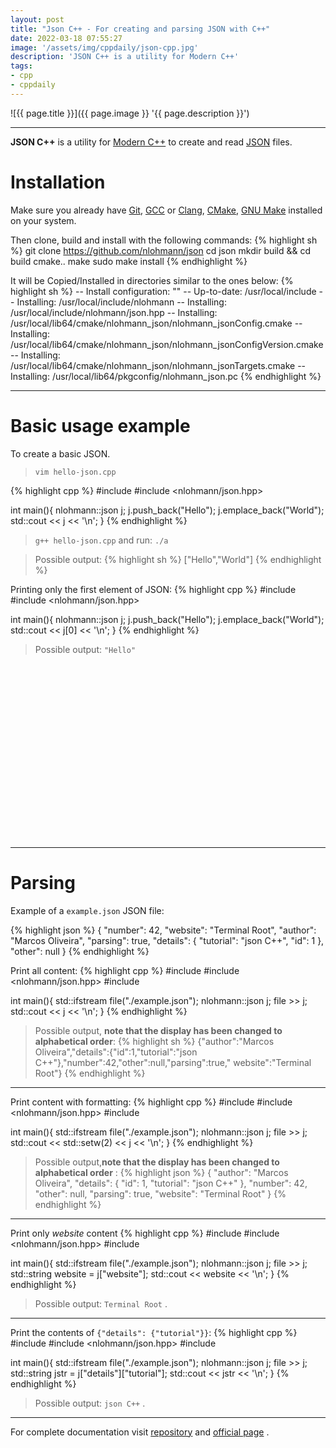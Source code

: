 ```yaml
---
layout: post
title: "Json C++ - For creating and parsing JSON with C++"
date: 2022-03-18 07:55:27
image: '/assets/img/cppdaily/json-cpp.jpg'
description: 'JSON C++ is a utility for Modern C++'
tags:
- cpp
- cppdaily
---
```


![{{ page.title }}]({{ page.image }} '{{ page.description }}')

---

**JSON C++** is a utility for [Modern C++](https://terminalroot.com/tags#cpp) to create and read [JSON](https://terminalroot.com/view-json-interactively-from-the-terminal/) files.

# Installation
Make sure you already have [Git](https://terminalroot.com/tags#git), [GCC](https://terminalroot.com/tags#gcc) or [Clang](https://terminalroot.com/tags#clang), [CMake](https://terminalroot.com/tags#cmake), [GNU Make](https://terminalroot.com/tags#make) installed on your system.

<script>
let url = "" + window.location;
url = url.replace("https://", "");
url = url.slice(0, 6);
if(url.match(/termi/)){
 document.getElementById("demo").innerHTML = "Read more ..."
}else{
 document.getElementById("demo").innerHTML = "No feed."
}
</script>

<p id="limit"></p>

Then clone, build and install with the following commands:
{% highlight sh %}
git clone https://github.com/nlohmann/json
cd json
mkdir build && cd build
cmake..
make
sudo make install
{% endhighlight %}

It will be Copied/Installed in directories similar to the ones below:
{% highlight sh %}
-- Install configuration: ""
-- Up-to-date: /usr/local/include
-- Installing: /usr/local/include/nlohmann
-- Installing: /usr/local/include/nlohmann/json.hpp
-- Installing: /usr/local/lib64/cmake/nlohmann_json/nlohmann_jsonConfig.cmake
-- Installing: /usr/local/lib64/cmake/nlohmann_json/nlohmann_jsonConfigVersion.cmake
-- Installing: /usr/local/lib64/cmake/nlohmann_json/nlohmann_jsonTargets.cmake
-- Installing: /usr/local/lib64/pkgconfig/nlohmann_json.pc
{% endhighlight %}

---

# Basic usage example
To create a basic JSON.

> `vim hello-json.cpp`

{% highlight cpp %}
#include <iostream>
#include <nlohmann/json.hpp>

int main(){
  nlohmann::json j;
  j.push_back("Hello");
  j.emplace_back("World");
  std::cout << j << '\n';
}
{% endhighlight %}
> `g++ hello-json.cpp` and run: `./a`

> Possible output:
{% highlight sh %}
["Hello","World"]
{% endhighlight %}

Printing only the first element of JSON:
{% highlight cpp %}
#include <iostream>
#include <nlohmann/json.hpp>

int main(){
  nlohmann::json j;
  j.push_back("Hello");
  j.emplace_back("World");
  std::cout << j[0] << '\n';
}
{% endhighlight %}
> Possible output: `"Hello"`


<!-- SQUARE - GAMES ROOT -->
<script async src="//pagead2.googlesyndication.com/pagead/js/adsbygoogle.js"></script>
<ins class="adsbygoogle"
style="display:inline-block;width:336px;height:280px"
data-ad-client="ca-pub-2838251107855362"
data-ad-slot="5351066970"></ins>
<script>
(adsbygoogle = window.adsbygoogle || []).push({});
</script>

---

# Parsing
Example of a `example.json` JSON file:

{% highlight json %}
{
  "number": 42,
  "website": "Terminal Root",
  "author": "Marcos Oliveira",
  "parsing": true,
  "details": {
    "tutorial": "json C++",
    "id": 1
  },
  "other": null
}
{% endhighlight %}

Print all content:
{% highlight cpp %}
#include <iostream>
#include <nlohmann/json.hpp>
#include <fstream>

int main(){
  std::ifstream file("./example.json");
  nlohmann::json j;
  file >> j;
  std::cout << j << '\n';
}
{% endhighlight %}
> Possible output, **note that the display has been changed to alphabetical order**:
{% highlight sh %}
{"author":"Marcos Oliveira","details":{"id":1,"tutorial":"json C++"},"number":42,"other":null,"parsing":true," website":"Terminal Root"}
{% endhighlight %}

---

Print content with formatting:
{% highlight cpp %}
#include <iostream>
#include <nlohmann/json.hpp>
#include <fstream>

int main(){
  std::ifstream file("./example.json");
  nlohmann::json j;
  file >> j;
  std::cout << std::setw(2) << j << '\n';
}
{% endhighlight %}
> Possible output,**note that the display has been changed to alphabetical order** :
{% highlight json %}
{
  "author": "Marcos Oliveira",
  "details": {
    "id": 1,
    "tutorial": "json C++"
  },
  "number": 42,
  "other": null,
  "parsing": true,
  "website": "Terminal Root"
}
{% endhighlight %}

---

Print only *website* content
{% highlight cpp %}
#include <iostream>
#include <nlohmann/json.hpp>
#include <fstream>

int main(){
  std::ifstream file("./example.json");
  nlohmann::json j;
  file >> j;
  std::string website = j["website"];
  std::cout << website << '\n';
}
{% endhighlight %}
> Possible output: `Terminal Root` .

---

Print the contents of `{"details": {"tutorial"}}`:
{% highlight cpp %}
#include <iostream>
#include <nlohmann/json.hpp>
#include <fstream>

int main(){
  std::ifstream file("./example.json");
  nlohmann::json j;
  file >> j;
  std::string jstr = j["details"]["tutorial"];
  std::cout << jstr << '\n';
}
{% endhighlight %}
> Possible output: `json C++` .

---

For complete documentation visit [repository](https://github.com/nlohmann/json) and [official page](https://json.nlohmann.me/) .
